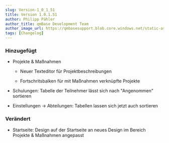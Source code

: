```yaml
---
slug: Version-1_0_1_51
title: Version 1.0.1.51
author: Philipp Pähler
author_title: qmBase Development Team
author_image_url: https://qmbasesupport.blob.core.windows.net/static-assets/img/persons/paehler_round.png
tags: [Changelog]
---
```

### Hinzugefügt

*   Projekte & Maßnahmen

    *   Neuer Texteditor für Projektbeschreibungen

    *   Fortschritsbalken für mit Maßnahmen verknüpfte Projekte

*   Schulungen: Tabelle der Teilnehmer lässt sich nach "Angenommen" sortieren

*   Einstellungen -> Abteilungen: Tabellen lassen sich jetzt auch sortieren

### Verändert

*   Startseite: Design auf der Startseite an neues Design im Bereich Projekte & Maßnahmen angepasst

###  